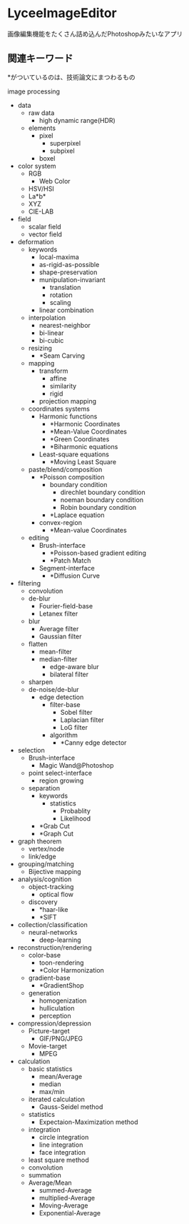 # LyceeImageEditor
画像編集機能をたくさん詰め込んだPhotoshopみたいなアプリ

## 関連キーワード
\*がついているのは、技術論文にまつわるもの

image processing
- data
  - raw data
    - high dynamic range(HDR)
  - elements
    - pixel
      - superpixel
      - subpixel
    - boxel
- color system
  - RGB
    - Web Color
  - HSV/HSI
  - La\*b\*
  - XYZ
  - CIE-LAB
- field
  - scalar field
  - vector field
- deformation
  - keywords
    - local-maxima
    - as-rigid-as-possible
    - shape-preservation
    - munipulation-invariant
      - translation
      - rotation
      - scaling
     - linear combination
  - interpolation
    - nearest-neighbor
    - bi-linear
    - bi-cubic
  - resizing
    - \*Seam Carving
  - mapping
    - transform
      - affine
      - similarity
      - rigid
    - projection mapping
  - coordinates systems
    - Harmonic functions
      - \*Harmonic Coordinates
      - \*Mean-Value Coordinates
      - \*Green Coordinates
      - \*Biharmonic equations
    - Least-square equations
      - \*Moving Least Square
  - paste/blend/composition
    - \*Poisson composition
      - boundary condition
        - direchlet boundary condition
        - noeman boundary condition
        - Robin boundary condition
      - \*Laplace equation
    - convex-region
      - \*Mean-value Coordinates
  - editing
    - Brush-interface
      - \*Poisson-based gradient editing
      - \*Patch Match
    - Segment-interface
      - \*Diffusion Curve
- filtering
  - convolution
  - de-blur
    - Fourier-field-base
    - Letanex filter
  - blur
    - Average filter
    - Gaussian filter
  - flatten
    - mean-filter
    - median-filter
      - edge-aware blur
      - bilateral filter
  - sharpen
  - de-noise/de-blur
    - edge detection
      - filter-base
        - Sobel filter
        - Laplacian filter
        - LoG filter
      - algorithm
        - \*Canny edge detector
- selection
  - Brush-interface
    - Magic Wand@Photoshop
  - point select-interface
    - region growing
  - separation
    - keywords
      - statistics
        - Probablity
        - Likelihood
    - \*Grab Cut
    - \*Graph Cut
- graph theorem
  - vertex/node
  - link/edge
- grouping/matching
  - Bijective mapping
- analysis/cognition
  - object-tracking
    - optical flow
  - discovery
    - \*haar-like
    - \*SIFT
- collection/classification
   - neural-networks
     - deep-learning
- reconstruction/rendering
  - color-base
    - toon-rendering
    - \*Color Harmonization
  - gradient-base
    - \*GradientShop
  - generation
    - homogenization
    - hulliculation
    - perception
- compression/depression
  - Picture-target
    - GIF/PNG/JPEG
  - Movie-target
    - MPEG
- calculation
  - basic statistics
    - mean/Average
    - median
    - max/min
  - iterated calculation
    - Gauss-Seidel method
  - statistics
    - Expectaion-Maximization method
  - integration
    - circle integration
    - line integration
    - face integration
  - least square method
  - convolution
  - summation
  - Average/Mean
    - summed-Average
    - multiplied-Average
    - Moving-Average
    - Exponential-Average
